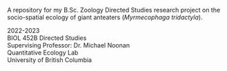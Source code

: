 
A repository for my B.Sc. Zoology Directed Studies research project on the socio-spatial ecology of giant anteaters (*Myrmecophaga tridactyla*).

2022-2023  
BIOL 452B Directed Studies  
Supervising Professor: Dr. Michael Noonan  
Quantitative Ecology Lab  
University of British Columbia  
  


